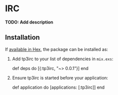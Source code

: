 # IRC

**TODO: Add description**

## Installation

If [available in Hex](https://hex.pm/docs/publish), the package can be installed as:

  1. Add tp3irc to your list of dependencies in `mix.exs`:

        def deps do
          [{:tp3irc, "~> 0.0.1"}]
        end

  2. Ensure tp3irc is started before your application:

        def application do
          [applications: [:tp3irc]]
        end

